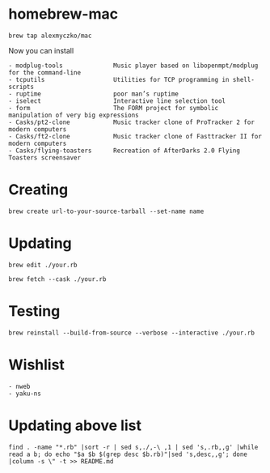 # homebrew-mac

`brew tap alexmyczko/mac`

Now you can install
```
- modplug-tools              Music player based on libopenmpt/modplug for the command-line   
- tcputils                   Utilities for TCP programming in shell-scripts
- ruptime                    poor man’s ruptime
- iselect                    Interactive line selection tool                                     
- form                       The FORM project for symbolic manipulation of very big expressions  
- Casks/pt2-clone            Music tracker clone of ProTracker 2 for modern computers            
- Casks/ft2-clone            Music tracker clone of Fasttracker II for modern computers          
- Casks/flying-toasters      Recreation of AfterDarks 2.0 Flying Toasters screensaver            
```

# Creating

`brew create url-to-your-source-tarball --set-name name`

# Updating

`brew edit ./your.rb`

`brew fetch --cask ./your.rb`

# Testing

`brew reinstall --build-from-source --verbose --interactive ./your.rb`

# Wishlist
```
- nweb
- yaku-ns
```

# Updating above list

`find . -name "*.rb" |sort -r | sed s,./,-\ ,1 | sed 's,.rb,,g' |while read a b; do echo "$a $b $(grep desc $b.rb)"|sed 's,desc,,g'; done |column -s \" -t >> README.md`
